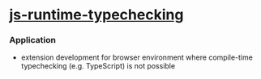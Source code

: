 [js-runtime-typechecking](https://dirkarnez.github.io/js-runtime-typechecking)
==============================================================================
### Application
- extension development for browser environment where compile-time typechecking (e.g. TypeScript) is not possible
